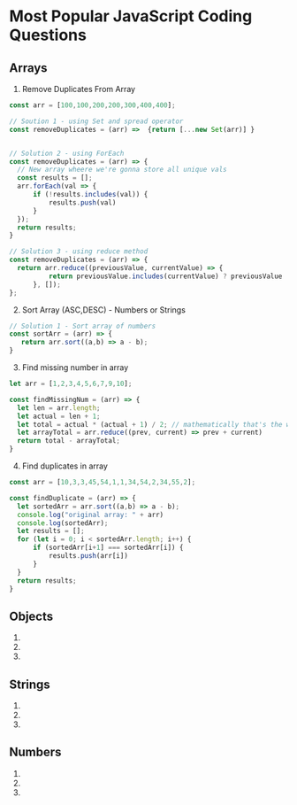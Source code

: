 # Most Popular JavaScript Coding Questions

## Arrays
1. Remove Duplicates From Array
  ```js
  const arr = [100,100,200,200,300,400,400];

// Soution 1 - using Set and spread operator
const removeDuplicates = (arr) =>  {return [...new Set(arr)] }


// Solution 2 - using ForEach
const removeDuplicates = (arr) => {
    // New array wheere we're gonna store all unique vals
    const results = [];
    arr.forEach(val => {
        if (!results.includes(val)) {
            results.push(val)
        }
    });
    return results;
}

// Solution 3 - using reduce method
const removeDuplicates = (arr) => {
    return arr.reduce((previousValue, currentValue) => {
            return previousValue.includes(currentValue) ? previousValue :  [...previousValue, currentValue];
        }, []);
};
  ```
2. Sort Array (ASC,DESC) - Numbers or Strings
  ```js
 // Solution 1 - Sort array of numbers
 const sortArr = (arr) => {
     return arr.sort((a,b) => a - b);
 }
  ```
3. Find missing number in array
  ```js
  let arr = [1,2,3,4,5,6,7,9,10];

const findMissingNum = (arr) => {
    let len = arr.length;
    let actual = len + 1;
    let total = actual * (actual + 1) / 2; // mathematically that's the way to count total
    let arrayTotal = arr.reduce((prev, current) => prev + current)
    return total - arrayTotal;
}
  ````
4. Find duplicates in array
  ```js
  const arr = [10,3,3,45,54,1,1,34,54,2,34,55,2];

const findDuplicate = (arr) => {
    let sortedArr = arr.sort((a,b) => a - b);
    console.log("original array: " + arr)
    console.log(sortedArr);
    let results = [];
    for (let i = 0; i < sortedArr.length; i++) {
        if (sortedArr[i+1] === sortedArr[i]) {
            results.push(arr[i])
        }
    }
    return results;
}
  ```
## Objects
1.
2.
3.

## Strings
1.
2.
3.

## Numbers
1.
2.
3.
